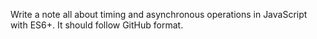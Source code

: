 Write a note all about timing and asynchronous operations in JavaScript with ES6+. It should follow GitHub format.
